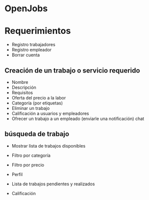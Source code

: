 # OpenJobs
# Requerimientos
- Registro trabajadores 
- Registro empleador   
- Borrar cuenta  
## Creación de un trabajo o servicio requerido 
- Nombre
- Descripción
- Requisitos
- Oferta del precio a la labor
- Categoría (por etiquetas)
- Eliminar un trabajo
- Calificación a usuarios y empleadores
- Ofrecer un trabajo a un empleado (enviarle una notificación)
chat
## búsqueda de trabajo
- Mostrar lista de trabajos disponibles
- Filtro por categoría
- Filtro por precio

- Perfil
- Lista de trabajos pendientes y realizados
- Calificación


